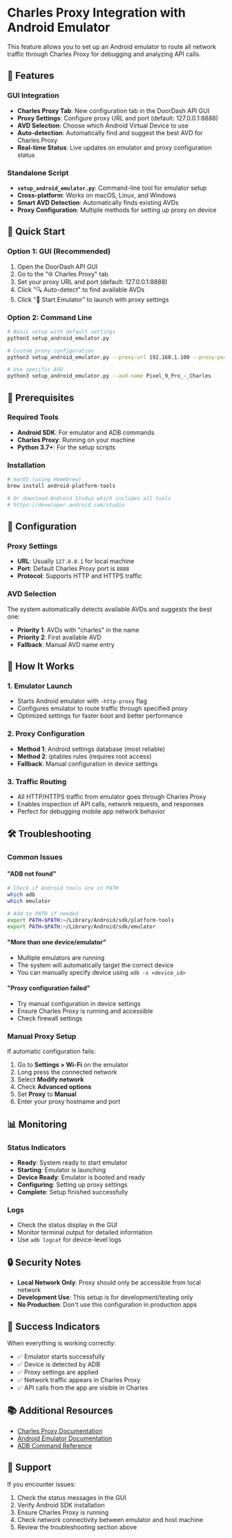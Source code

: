 # Charles Proxy Integration with Android Emulator

This feature allows you to set up an Android emulator to route all network traffic through Charles Proxy for debugging and analyzing API calls.

## 🌟 Features

### GUI Integration
- **Charles Proxy Tab**: New configuration tab in the DoorDash API GUI
- **Proxy Settings**: Configure proxy URL and port (default: 127.0.0.1:8888)
- **AVD Selection**: Choose which Android Virtual Device to use
- **Auto-detection**: Automatically find and suggest the best AVD for Charles Proxy
- **Real-time Status**: Live updates on emulator and proxy configuration status

### Standalone Script
- **`setup_android_emulator.py`**: Command-line tool for emulator setup
- **Cross-platform**: Works on macOS, Linux, and Windows
- **Smart AVD Detection**: Automatically finds existing AVDs
- **Proxy Configuration**: Multiple methods for setting up proxy on device

## 🚀 Quick Start

### Option 1: GUI (Recommended)
1. Open the DoorDash API GUI
2. Go to the "🌐 Charles Proxy" tab
3. Set your proxy URL and port (default: 127.0.0.1:8888)
4. Click "🔍 Auto-detect" to find available AVDs
5. Click "🚀 Start Emulator" to launch with proxy settings

### Option 2: Command Line
```bash
# Basic setup with default settings
python3 setup_android_emulator.py

# Custom proxy configuration
python3 setup_android_emulator.py --proxy-url 192.168.1.100 --proxy-port 8080

# Use specific AVD
python3 setup_android_emulator.py --avd-name Pixel_9_Pro_-_Charles
```

## 📱 Prerequisites

### Required Tools
- **Android SDK**: For emulator and ADB commands
- **Charles Proxy**: Running on your machine
- **Python 3.7+**: For the setup scripts

### Installation
```bash
# macOS (using Homebrew)
brew install android-platform-tools

# Or download Android Studio which includes all tools
# https://developer.android.com/studio
```

## 🔧 Configuration

### Proxy Settings
- **URL**: Usually `127.0.0.1` for local machine
- **Port**: Default Charles Proxy port is `8888`
- **Protocol**: Supports HTTP and HTTPS traffic

### AVD Selection
The system automatically detects available AVDs and suggests the best one:
- **Priority 1**: AVDs with "charles" in the name
- **Priority 2**: First available AVD
- **Fallback**: Manual AVD name entry

## 🎯 How It Works

### 1. Emulator Launch
- Starts Android emulator with `-http-proxy` flag
- Configures emulator to route traffic through specified proxy
- Optimized settings for faster boot and better performance

### 2. Proxy Configuration
- **Method 1**: Android settings database (most reliable)
- **Method 2**: iptables rules (requires root access)
- **Fallback**: Manual configuration in device settings

### 3. Traffic Routing
- All HTTP/HTTPS traffic from emulator goes through Charles Proxy
- Enables inspection of API calls, network requests, and responses
- Perfect for debugging mobile app network behavior

## 🛠️ Troubleshooting

### Common Issues

#### "ADB not found"
```bash
# Check if Android tools are in PATH
which adb
which emulator

# Add to PATH if needed
export PATH=$PATH:~/Library/Android/sdk/platform-tools
export PATH=$PATH:~/Library/Android/sdk/emulator
```

#### "More than one device/emulator"
- Multiple emulators are running
- The system will automatically target the correct device
- You can manually specify device using `adb -s <device_id>`

#### "Proxy configuration failed"
- Try manual configuration in device settings
- Ensure Charles Proxy is running and accessible
- Check firewall settings

### Manual Proxy Setup
If automatic configuration fails:
1. Go to **Settings > Wi-Fi** on the emulator
2. Long press the connected network
3. Select **Modify network**
4. Check **Advanced options**
5. Set **Proxy** to **Manual**
6. Enter your proxy hostname and port

## 📊 Monitoring

### Status Indicators
- **Ready**: System ready to start emulator
- **Starting**: Emulator is launching
- **Device Ready**: Emulator is booted and ready
- **Configuring**: Setting up proxy settings
- **Complete**: Setup finished successfully

### Logs
- Check the status display in the GUI
- Monitor terminal output for detailed information
- Use `adb logcat` for device-level logs

## 🔒 Security Notes

- **Local Network Only**: Proxy should only be accessible from local network
- **Development Use**: This setup is for development/testing only
- **No Production**: Don't use this configuration in production apps

## 🎉 Success Indicators

When everything is working correctly:
- ✅ Emulator starts successfully
- ✅ Device is detected by ADB
- ✅ Proxy settings are applied
- ✅ Network traffic appears in Charles Proxy
- ✅ API calls from the app are visible in Charles

## 📚 Additional Resources

- [Charles Proxy Documentation](https://www.charlesproxy.com/documentation/)
- [Android Emulator Documentation](https://developer.android.com/studio/run/emulator)
- [ADB Command Reference](https://developer.android.com/studio/command-line/adb)

## 🤝 Support

If you encounter issues:
1. Check the status messages in the GUI
2. Verify Android SDK installation
3. Ensure Charles Proxy is running
4. Check network connectivity between emulator and host machine
5. Review the troubleshooting section above 